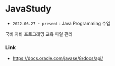 # JavaStudy

- `2022.06.27 ~ present` : Java Programming 수업

 국비 자바 프로그래밍 교육 파일 관리
 
 ### Link
 - https://docs.oracle.com/javase/8/docs/api/
